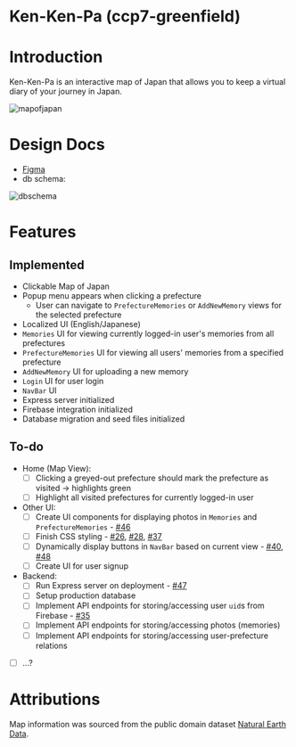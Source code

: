 # Ken-Ken-Pa (ccp7-greenfield)

# Introduction

Ken-Ken-Pa is an interactive map of Japan that allows you to keep a virtual diary of your journey in Japan. 

![mapofjapan](https://user-images.githubusercontent.com/6261485/229280879-2bc15c6a-c7ee-4d4c-b4c5-c53ff43a1aec.png)

# Design Docs

- [Figma](https://www.figma.com/file/uEQxLqI7VDrZkAqAyoZcnA/Greenfield?node-id=0%3A1&t=ISgGuJCL8iZwKYNq-1)
- db schema:

![dbschema](https://user-images.githubusercontent.com/6261485/229280886-50854d71-21a4-4076-9b96-7d9101549f0b.png)

# Features

## Implemented

- Clickable Map of Japan
- Popup menu appears when clicking a prefecture
  - User can navigate to `PrefectureMemories` or `AddNewMemory` views for the selected prefecture
- Localized UI (English/Japanese)
- `Memories` UI for viewing currently logged-in user's memories from all prefectures
- `PrefectureMemories` UI for viewing all users' memories from a specified prefecture
- `AddNewMemory` UI for uploading a new memory
- `Login` UI for user login
- `NavBar` UI
- Express server initialized
- Firebase integration initialized
- Database migration and seed files initialized

## To-do

- Home (Map View):
  - [ ] Clicking a greyed-out prefecture should mark the prefecture as visited → highlights green
  - [ ] Highlight all visited prefectures for currently logged-in user
  
- Other UI:
  - [ ] Create UI components for displaying photos in `Memories` and `PrefectureMemories` - [#46](https://github.com/LakGillJPN/ccp7-greenfield/issues/46)
  - [ ] Finish CSS styling - [#26](https://github.com/LakGillJPN/ccp7-greenfield/issues/26), [#28](https://github.com/LakGillJPN/ccp7-greenfield/issues/28), [#37](https://github.com/LakGillJPN/ccp7-greenfield/issues/37)
  - [ ] Dynamically display buttons in `NavBar` based on current view - [#40](https://github.com/LakGillJPN/ccp7-greenfield/issues/40), [#48](https://github.com/LakGillJPN/ccp7-greenfield/issues/48)
  - [ ] Create UI for user signup

- Backend:
  - [ ] Run Express server on deployment - [#47](https://github.com/LakGillJPN/ccp7-greenfield/issues/47)
  - [ ] Setup production database
  - [ ] Implement API endpoints for storing/accessing user `uid`s from Firebase - [#35](https://github.com/LakGillJPN/ccp7-greenfield/issues/35)
  - [ ] Implement API endpoints for storing/accessing photos (memories)
  - [ ] Implement API endpoints for storing/accessing user-prefecture relations

- [ ] ...?


# Attributions
Map information was sourced from the public domain dataset [Natural Earth Data](https://www.naturalearthdata.com/).
